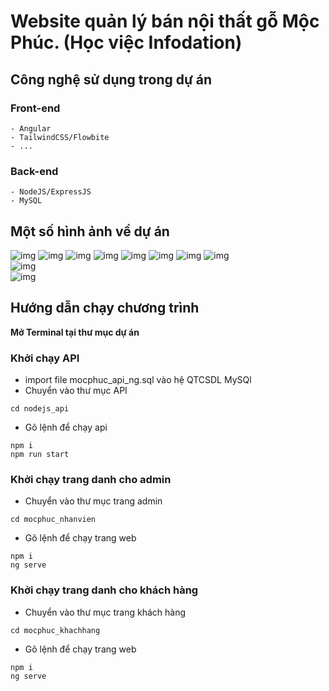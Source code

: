 # Website quản lý bán nội thất gỗ Mộc Phúc. (Học việc Infodation)
## Công nghệ sử dụng trong dự án
### Front-end
    - Angular
    - TailwindCSS/Flowbite
    - ...
### Back-end
    - NodeJS/ExpressJS
    - MySQL

## Một số hình ảnh về dự án
![img](https://i.imgur.com/eAJOp8V.png)
![img](https://i.imgur.com/wwLI97z.png)
![img](https://i.imgur.com/fZVcFCP.png)
![img](https://i.imgur.com/nFNlyjm.png)
![img](https://i.imgur.com/2xuPomh.png)
![img](https://i.imgur.com/fcbPr6W.png)
![img](https://i.imgur.com/O60f0Ka.png)
![img](https://i.imgur.com/wsh3F9i.png)     
![img](https://i.imgur.com/LqqL5a4.png)     
![img](https://i.imgur.com/Zg3sOGm.png)     



## Hướng dẫn chạy chương trình
**Mở Terminal tại thư mục dự án** 
### Khởi chạy API
- import file mocphuc_api_ng.sql vào hệ QTCSDL MySQl
- Chuyển vào thư mục API
```
cd nodejs_api
```
- Gõ lệnh để chạy api
```
npm i
npm run start
```

### Khởi chạy trang danh cho admin
- Chuyển vào thư mục trang admin
```
cd mocphuc_nhanvien
```
- Gõ lệnh để chạy trang web
```
npm i
ng serve
```

### Khởi chạy trang danh cho khách hàng
- Chuyển vào thư mục trang khách hàng
```
cd mocphuc_khachhang
```
- Gõ lệnh để chạy trang web
```
npm i
ng serve
```